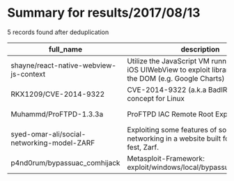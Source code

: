
# Summary for results/2017/08/13
    
5 records found after deduplication

| full_name | description | html_url | matched_list | matched_count | pushed_at | size | stargazers_count | language | forks_count |
|--------------------------------------------|-----------------------------------------------------------------------------------------------------------------------|---------------------------------------------------------------|----------------------|-----------------|---------------------------|--------|--------------------|------------|---------------|
| shayne/react-native-webview-js-context | Utilize the JavaScript VM running inside an iOS UIWebView to exploit libraries targeting the DOM (e.g. Google Charts) | https://github.com/shayne/react-native-webview-js-context | ['exploit'] | 1 | 2017-08-13 10:07:15+00:00 | 230 | 88 | Java | 15 |
| RKX1209/CVE-2014-9322 | CVE-2014-9322 (a.k.a BadIRET) proof of concept for Linux | https://github.com/RKX1209/CVE-2014-9322 | ['cve poc', 'cve-2'] | 2 | 2017-08-13 07:42:03+00:00 | 6 | 6 | C | 0 |
| Muhammd/ProFTPD-1.3.3a | ProFTPD IAC Remote Root Exploit | https://github.com/Muhammd/ProFTPD-1.3.3a | ['exploit'] | 1 | 2017-08-13 07:37:05+00:00 | 3 | 36 | Python | 20 |
| syed-omar-ali/social-networking-model-ZARF | Exploiting some features of social networking in a website built for college fest, Zarf. | https://github.com/syed-omar-ali/social-networking-model-ZARF | ['exploit'] | 1 | 2017-08-13 11:04:39+00:00 | 8524 | 0 | PHP | 0 |
| p4nd0rum/bypassuac_comhijack | Metasploit-Framework: exploit/windows/local/bypassuac_comhijack | https://github.com/p4nd0rum/bypassuac_comhijack | ['exploit'] | 1 | 2017-08-13 18:58:24+00:00 | 3 | 0 | Ruby | 0 |
